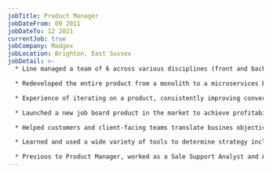 ```yaml
---
jobTitle: Product Manager
jobDateFrom: 09 2011
jobDateTo: 12 2021
currentJob: true
jobCompany: Madgex
jobLocation: Brighton, East Sussex
jobDetail: >-
  * Line managed a team of 6 across various disciplines (front and backend)

  * Redeveloped the entire product from a monolith to a microservices based architecture

  * Experience of iterating on a product, consistently improving conversions and reducing financial & operational overhead.

  * Launched a new job board product in the market to achieve profitability in the first 2 years ($1m+)

  * Helped customers and client-facing teams translate busines objectives into product features and communicate the benefits.

  * Learned and used a wide variety of tools to determine strategy including GA, GTM, Hotjar, VWO, SQL and Survey monkey

  * Previous to Product Manager, worked as a Sale Support Analyst and Account Manager working with clients
---
```

